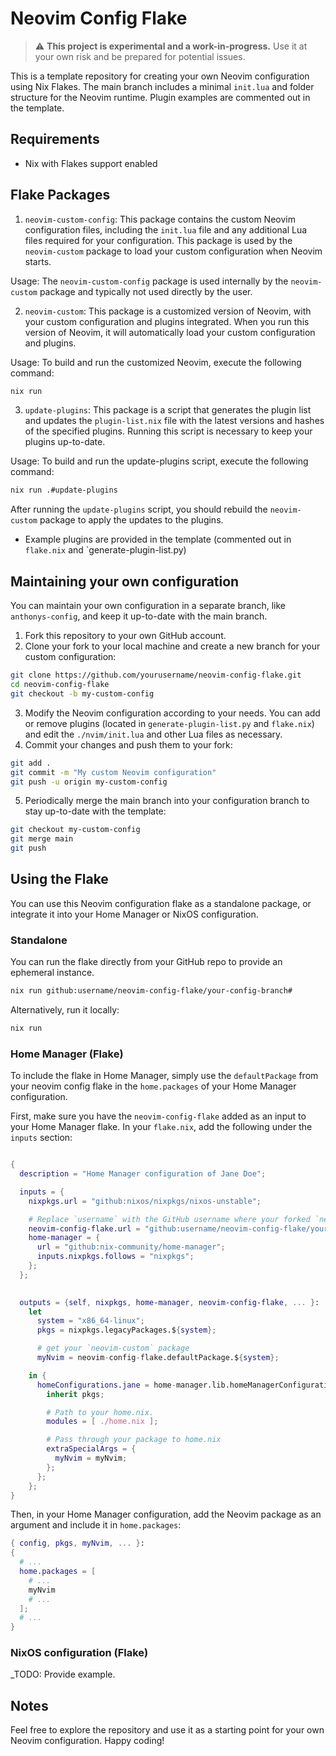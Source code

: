 # Neovim Config Flake

> :warning: **This project is experimental and a work-in-progress.** Use it at your own risk and be prepared for potential issues.

This is a template repository for creating your own Neovim configuration using Nix Flakes. The main branch includes a minimal `init.lua` and folder structure for the Neovim runtime. Plugin examples are commented out in the template.

## Requirements

- Nix with Flakes support enabled

## Flake Packages

1. `neovim-custom-config`: This package contains the custom Neovim configuration files, including the `init.lua` file and any additional Lua files required for your configuration. This package is used by the `neovim-custom` package to load your custom configuration when Neovim starts.

Usage: The `neovim-custom-config` package is used internally by the `neovim-custom` package and typically not used directly by the user.

2. `neovim-custom`: This package is a customized version of Neovim, with your custom configuration and plugins integrated. When you run this version of Neovim, it will automatically load your custom configuration and plugins.

Usage: To build and run the customized Neovim, execute the following command:

```sh
nix run
```

3. `update-plugins`: This package is a script that generates the plugin list and updates the `plugin-list.nix` file with the latest versions and hashes of the specified plugins. Running this script is necessary to keep your plugins up-to-date.

Usage: To build and run the update-plugins script, execute the following command:

```sh
nix run .#update-plugins
```

After running the `update-plugins` script, you should rebuild the `neovim-custom` package to apply the updates to the plugins.

- Example plugins are provided in the template (commented out in `flake.nix` and `generate-plugin-list.py)

## Maintaining your own configuration

You can maintain your own configuration in a separate branch, like `anthonys-config`, and keep it up-to-date with the main branch.

1. Fork this repository to your own GitHub account.
2. Clone your fork to your local machine and create a new branch for your custom configuration:
```sh
git clone https://github.com/yourusername/neovim-config-flake.git
cd neovim-config-flake
git checkout -b my-custom-config
```
3. Modify the Neovim configuration according to your needs. You can add or remove plugins (located in `generate-plugin-list.py` and `flake.nix`) and edit the `./nvim/init.lua` and other Lua files as necessary.
4. Commit your changes and push them to your fork:
```sh
git add .
git commit -m "My custom Neovim configuration"
git push -u origin my-custom-config
```
5. Periodically merge the main branch into your configuration branch to stay up-to-date with the template:

```sh
git checkout my-custom-config
git merge main
git push
```

## Using the Flake

You can use this Neovim configuration flake as a standalone package, or integrate it into your Home Manager or NixOS configuration.

### Standalone
You can run the flake directly from your GitHub repo to provide an ephemeral instance.
```sh
nix run github:username/neovim-config-flake/your-config-branch#
```

Alternatively, run it locally:
```sh
nix run
```

### Home Manager (Flake)

To include the flake in Home Manager, simply use the `defaultPackage` from your neovim config flake in the `home.packages` of your Home Manager configuration.

First, make sure you have the `neovim-config-flake` added as an input to your Home Manager flake. In your `flake.nix`, add the following under the `inputs` section:

```nix

{
  description = "Home Manager configuration of Jane Doe";

  inputs = {
    nixpkgs.url = "github:nixos/nixpkgs/nixos-unstable";

    # Replace `username` with the GitHub username where your forked `neovim-config-flake` repository is located, and `your-config-branch` with the name of the branch containing your Neovim configuration.
    neovim-config-flake.url = "github:username/neovim-config-flake/your-config-branch";
    home-manager = {
      url = "github:nix-community/home-manager";
      inputs.nixpkgs.follows = "nixpkgs";
    };
  };

  
  outputs = {self, nixpkgs, home-manager, neovim-config-flake, ... }:
    let
      system = "x86_64-linux";
      pkgs = nixpkgs.legacyPackages.${system};

      # get your `neovim-custom` package
      myNvim = neovim-config-flake.defaultPackage.${system};

    in {
      homeConfigurations.jane = home-manager.lib.homeManagerConfiguration {
        inherit pkgs;

        # Path to your home.nix.
        modules = [ ./home.nix ];

        # Pass through your package to home.nix
        extraSpecialArgs = {
          myNvim = myNvim;
        };
      };
    };
}
```

Then, in your Home Manager configuration, add the Neovim package as an argument and include it in `home.packages`:

```nix
{ config, pkgs, myNvim, ... }:
{
  # ...
  home.packages = [
    # ...
    myNvim
    # ...
  ];
  # ...
}
```

### NixOS configuration (Flake)

_TODO: Provide example.

## Notes

Feel free to explore the repository and use it as a starting point for your own Neovim configuration. Happy coding!

